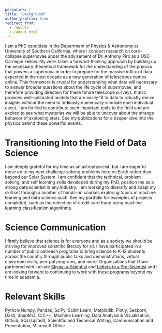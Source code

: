 ```yaml
---
permalink: /
title: "Background"
author_profile: true
redirect_from: 
  - /about/
  - /about.html
---
```


I am a PhD candidate in the Department of Physics & Astronomy at University of Southern California, where I conduct research on core-collapse supernovae under the advisement of Dr. Anthony Piro as a USC-Carnegie Fellow. My work takes a forward-thinking approach by building up the necessary theoretical framework for the understanding of the physics that powers a supernova in order to prepare for the massive influx of data expected in the next decade as a new generation of telescopes comes online. This framework is crucial for understanding what data will necessary to answer broader questions about the life cycle of supernovae, and therefore providing direction for these future telescope surveys. It also provides well-calibrated models that are easily fit to data to robustly derive insights without the need to tediously numerically simulate each individual event. I am thrilled to contribute such important tools to the field and am excited to see what mysteries we will be able to uncover about the strange behavior of exploding stars. See my publications for a deeper dive into the physics behind these powerful events.

Transitioning Into the Field of Data Science 
======
I am deeply grateful for my time as an astrophysicist, but I am eager to move on to my next challenge solving problems here on Earth rather than beyond our Solar System. I am confident that the technical, problem solving, and self learning skills developed during my PhD, position me as a strong data scientist in any industry. I am working to diversify and adapt my skill set through a number of hands-on courses exploring topics in machine learning and data science such. See my portfolio for examples of projects completed, such as the detection of credit card fraud using machine learning classification algorithms.  

Science Communication 
======
I firmly believe that science is for everyone and as a society we should be striving for improved scientific literacy for all. I have participated in a number of public outreach programs to bring science to K-12 students across the country through public talks and demonstrations, virtual classroom visits, pen-pal programs, and more. Organizations that I have partnered with include [Skype-a-Scientist](https://www.skypeascientist.com/) and [Letters to a Pre-Scientist](https://prescientist.org/) and I am looking forward to continuing to work with these programs beyond my time in academia. 

Relevant Skills
======
Python(Numpy, Pandas, SciPy, Scikit Learn, Matplotlib, Plotly, Seaborn, Dash, SnapML), C/C++, Machine Learning, Data Analysis & Visualization, Github, SQL(sqlite3), Scientific and Technical Writing, Communication and Presentation, Microsoft Office

